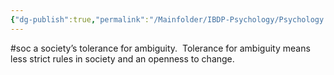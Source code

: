 ```yaml
---
{"dg-publish":true,"permalink":"/Mainfolder/IBDP-Psychology/Psychology Revision/Concepts/Uncertainty avoidance index/"}
---
```


#soc 
a society’s tolerance for ambiguity.  Tolerance for ambiguity means less strict rules in society and an openness to change.